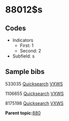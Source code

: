 # 88012$s

## Codes

-   Indicators
    -   First: 1
    -   Second: 2
-   Subfield: s

## Sample bibs

533035 [Quicksearch](https://search.library.yale.edu/catalog/533035) [VXWS](http://prodorbis.library.yale.edu:7014/vxws/GetHoldingsService?bibId=533035)

1106655 [Quicksearch](https://search.library.yale.edu/catalog/1106655) [VXWS](http://prodorbis.library.yale.edu:7014/vxws/GetHoldingsService?bibId=1106655)

8175198 [Quicksearch](https://search.library.yale.edu/catalog/8175198) [VXWS](http://prodorbis.library.yale.edu:7014/vxws/GetHoldingsService?bibId=8175198)

**Parent topic:**[880](../../tags/880/880.md)

